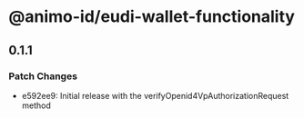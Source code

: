 # @animo-id/eudi-wallet-functionality

## 0.1.1

### Patch Changes

- e592ee9: Initial release with the verifyOpenid4VpAuthorizationRequest method
